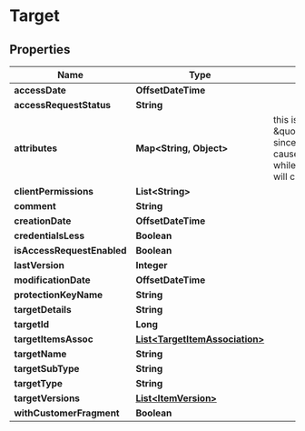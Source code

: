 

# Target


## Properties

Name | Type | Description | Notes
------------ | ------------- | ------------- | -------------
**accessDate** | **OffsetDateTime** |  |  [optional]
**accessRequestStatus** | **String** |  |  [optional]
**attributes** | **Map&lt;String, Object&gt;** | this is not \&quot;omitempty\&quot; since an empty value causes no update while an empty map will clear the attributes |  [optional]
**clientPermissions** | **List&lt;String&gt;** |  |  [optional]
**comment** | **String** |  |  [optional]
**creationDate** | **OffsetDateTime** |  |  [optional]
**credentialsLess** | **Boolean** |  |  [optional]
**isAccessRequestEnabled** | **Boolean** |  |  [optional]
**lastVersion** | **Integer** |  |  [optional]
**modificationDate** | **OffsetDateTime** |  |  [optional]
**protectionKeyName** | **String** |  |  [optional]
**targetDetails** | **String** |  |  [optional]
**targetId** | **Long** |  |  [optional]
**targetItemsAssoc** | [**List&lt;TargetItemAssociation&gt;**](TargetItemAssociation.md) |  |  [optional]
**targetName** | **String** |  |  [optional]
**targetSubType** | **String** |  |  [optional]
**targetType** | **String** |  |  [optional]
**targetVersions** | [**List&lt;ItemVersion&gt;**](ItemVersion.md) |  |  [optional]
**withCustomerFragment** | **Boolean** |  |  [optional]



